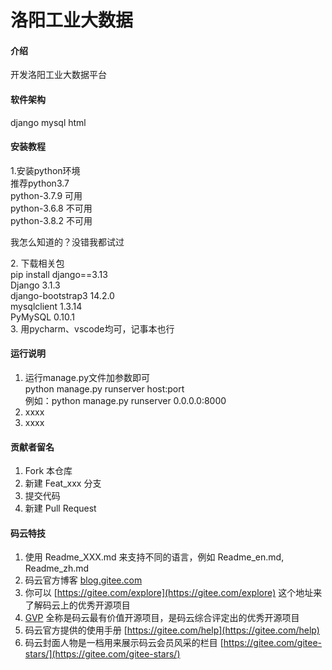 # 洛阳工业大数据

#### 介绍
开发洛阳工业大数据平台

#### 软件架构
django mysql html

#### 安装教程

1.安装python环境 <br>
推荐python3.7<br>
python-3.7.9    可用<br>
python-3.6.8    不可用<br>
python-3.8.2    不可用
<p>我怎么知道的？没错我都试过</p>
2. 下载相关包<br>
    pip install django==3.13<br>
    Django             3.1.3<br>
    django-bootstrap3  14.2.0<br>
    mysqlclient        1.3.14<br>
    PyMySQL            0.10.1<br>
3. 用pycharm、vscode均可，记事本也行


#### 运行说明

1. 运行manage.py文件加参数即可<br>
python manage.py runserver host:port<br>
例如：python manage.py runserver 0.0.0.0:8000
2. xxxx
3. xxxx

#### 贡献者留名

1. Fork 本仓库
2. 新建 Feat_xxx 分支
3. 提交代码
4. 新建 Pull Request


#### 码云特技

1. 使用 Readme\_XXX.md 来支持不同的语言，例如 Readme\_en.md, Readme\_zh.md
2. 码云官方博客 [blog.gitee.com](https://blog.gitee.com)
3. 你可以 [https://gitee.com/explore](https://gitee.com/explore) 这个地址来了解码云上的优秀开源项目
4. [GVP](https://gitee.com/gvp) 全称是码云最有价值开源项目，是码云综合评定出的优秀开源项目
5. 码云官方提供的使用手册 [https://gitee.com/help](https://gitee.com/help)
6. 码云封面人物是一档用来展示码云会员风采的栏目 [https://gitee.com/gitee-stars/](https://gitee.com/gitee-stars/)